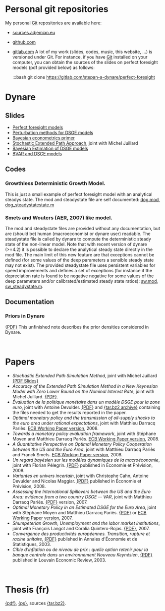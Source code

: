 <!-- 
.. title: Research
.. slug: index
.. date: 2017-06-17 23:43:14 UTC+02:00
.. tags: 
.. category: 
.. link: 
.. description: 
.. type: text
.. hidetitle: True
-->

# Personal git repositories

My personal [Git](http://git-scm.com/) repositories are available here:
 + [sources.adjemian.eu](https://sources.adjemian.eu)
 + [github.com](https://github.com/stepan-a)
 + [gitlab.com](https://gitlab.com/stepan-a)
A lot of my work (slides, codes, music, this website, ...) is versioned under Git. For instance, if you have [Git](http://git-scm.com/) installed on your computer, you can obtain the sources of the slides on perfect foresight models (pdf provided below) as follows:

	:::bash
	git clone https://gitlab.com/stepan-a-dynare/perfect-foresight


# Dynare

## Slides
 + [Perfect foresight models](../dynare/slides/perfect-foresight-models.pdf)
 + [Perturbation methods for DSGE models](../dynare/slides/dsge-perturbation-method.pdf)
 + [Bayesian econometrics primer](../dynare/slides/bayesian-econometrics-primer.pdf)
 + [Stochastic Extended Path Approach](../dynare/slides/sep.pdf), joint with Michel Juillard
 + [Bayesian Estimation of DSGE models](../dynare/slides/BayesianEstimation.pdf)
 + [BVAR and DSGE models](../dynare/slides/BvarUndDsge.pdf)

## Codes

### Growthless Deterministic Growth Model.
This is just a small example of perfect foresight model with an analytical steadys state. The mod and steadystate file are self documented: [dog.mod](../dynare/codes/dog/dog.mod),
[dog_steadystatestate.m](../dynare/codes/dog/dog_steadystate.m)

### Smets and Wouters (AER, 2007) like model.
The  mod and steadystate  files are provided without any documentation, but  are (should be) human (macroeconomist or dynare user) readable.  The steadystate file is called by dynare  to compute the deterministic steady  state of the non-linear model. Note that with recent version of dynare (>=4.2) it is possible to declare the analytical steady state directly in the mod file. The main limit of this new feature are that exceptions cannot be defined (for some values of the deep parameters a sensible steady state may not exist). The provided steadystate file uses persistent variables for speed improvements and defines a set of exceptions (for instance if  the depreciation rate is found to  be  negative negative  for  some values  of the  deep parameters and/or calibrated/estimated steady state ratios): [sw.mod](../dynare/codes/sw/sw.mod), [sw_steadystate.m](../dynare/codes/sw/sw_steadystate.m).

## Documentation

### Priors in Dynare
   [{PDF}](../dynare/text/DynareDistributions.pdf) This unfinished note describes the prior densities considered in Dynare.

<br>

# Papers
 - *Stochastic Extended Path Simulation Method*, joint with Michel Juillard [{PDF Slides}](http://www.dynare.org/stepan/slides/sep.pdf)
- *Accuracy of the Extended Path Simulation Method in a New Keynesian Model with Zero Lower Bound on the Nominal Interest Rate*, joint with Michel Juillard. [{PDF}](../papers/ZLB-ExtendedPath-Accuracy.pdf).
 - *Évaluation de la politique monétaire dans un modèle DSGE pour la zone euro*, joint with Antoine Devulder. [{PDF}](../papers/rfe-2011-a.pdf) and [{tar.bz2 archive}](../papers/rfe-2011.tar.bz2) containing the files needed to get the results reported in the paper.
 - *Optimal monetary policy and the transmission of oil-supply shocks to the euro area under rational expectations*, joint with Matthieu Darracq Pariès. [ECB Working Paper version](http://www.ecb.eu/pub/pdf/scpwps/ecbwp962.pdf), 2008.
 - *Towards a  monetary policy evaluation  framework*, joint with Stéphane Moyen and Matthieu Darracq Pariès. [ECB Working Paper version](http://www.ecb.eu/pub/pdf/scpwps/ecbwp942.pdf), 2008.
 - *A Quantitative Perspective on Optimal Monetary Policy Cooperation between the US and the Euro Area*, joint with Matthieu Darracq Pariès and Franck Smets. [ECB Working Paper version](http://www.ecb.int/pub/pdf/scpwps/ecbwp884.pdf), 2008.
 - *Un regard bayésien sur les modèles dynamiques de la macroéconomie*, joint with Florian Pélegrin. [{PDF}](../papers/ecoprev2007b.pdf) published in Économie et Prévision, 2008.
 - *Variantes en univers incertain*, joint with Christophe Cahn, Antoine Devulder and Nicolas Maggiar. [{PDF}](../papers/ecoprev2007a.pdf) published in Économie et Prévision, 2008.
 - *Assessing the International Spillovers between the US and the Euro Area: evidence from a two country DSGE -- VAR*, joint with Matthieu Darracq Pariès. [{PDF}]([../papers/ad2007.pdf) version, 2007.
 - *Optimal Monetary Policy in an Estimated DSGE for the Euro Area*, joint with Stéphane Moyen and Matthieu Darracq Pariès. [{PDF}](../papers/adm2007.pdf) or [ECB Working Paper version](http://www.ecb.eu/pub/pdf/scpwps/ecbwp803.pdf), 2007.
 - *Shumpeterian Growth, Unemployment and the labor market institutions*, joint with François Langot and Coralia Quintero-Rojas. [{PDF}](http://mpra.ub.uni-muenchen.de/7909/2/MPRA_paper_7909.pdf), 2007.
 - *Convergence des productivités européennes.  Transition, rupture   et  racine   unitaire*, [{PDF}](http://www.pse.ens.fr/adres/anciens/n69/vol69-02.pdf) published  in   Annales d'Économie et de Statistiques, 2003.
 - *Cible  d'inflation ou  de niveau  de prix :  quelle option retenir pour la banque  centrale dans un environnement Nouveau Keynésien*, [{PDF}](http://www.cairn.info/load_pdf.php?ID_ARTICLE=REL_693_0293) published in Louvain Economic Review, 2003.

<br>

# Thesis (fr)
  [{pdf}](../thesis/thesis.pdf), [{ps}](../thesis/thesis.ps), sources [{tar.bz2}](../thesis/thesis.tar.bz2).

